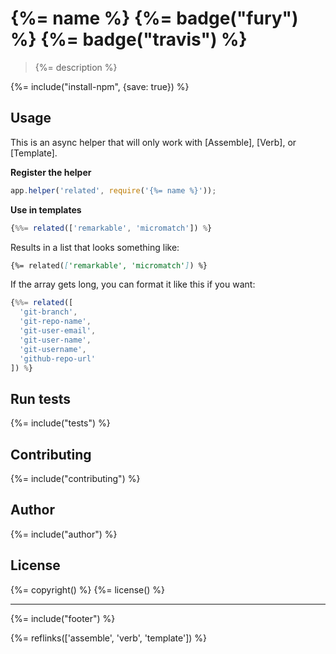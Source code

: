 # {%= name %} {%= badge("fury") %} {%= badge("travis") %}

> {%= description %}

{%= include("install-npm", {save: true}) %}

## Usage

This is an async helper that will only work with [Assemble], [Verb], or [Template].

**Register the helper**

```js
app.helper('related', require('{%= name %}'));
```

**Use in templates**

```js
{%%= related(['remarkable', 'micromatch']) %}
```

Results in a list that looks something like:

```markdown
{%= related(['remarkable', 'micromatch']) %}
```

If the array gets long, you can format it like this if you want:

```js
{%%= related([
  'git-branch', 
  'git-repo-name', 
  'git-user-email', 
  'git-user-name', 
  'git-username', 
  'github-repo-url'
]) %}   
```

## Run tests
{%= include("tests") %}

## Contributing
{%= include("contributing") %}

## Author
{%= include("author") %}

## License
{%= copyright() %}
{%= license() %}

***

{%= include("footer") %}

{%= reflinks(['assemble', 'verb', 'template']) %}
